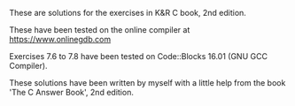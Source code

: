 These are solutions for the exercises in K&R C book, 2nd edition.

These have been tested on the online compiler at https://www.onlinegdb.com

Exercises 7.6 to 7.8 have been tested on Code::Blocks 16.01 (GNU GCC Compiler).

These solutions have been written by myself with a little help from the book 'The C Answer Book', 2nd edition.
